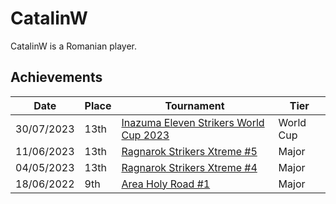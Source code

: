 # CatalinW

CatalinW is a Romanian player.

## Achievements

|Date|Place|Tournament|Tier|
|-|-|-|-|
| 30/07/2023 | 13th | [Inazuma Eleven Strikers World Cup 2023](../..//tournaments/worldcup23.md) | World Cup |
| 11/06/2023 | 13th | [Ragnarok Strikers Xtreme #5](../..//tournaments/ragna/ragnax5.md) | Major |
| 04/05/2023 | 13th | [Ragnarok Strikers Xtreme #4](../..//tournaments/ragna/ragnax4.md) | Major |
| 18/06/2022 | 9th | [Area Holy Road #1](../..//tournaments/misc/holyroad1.md) | Major |
